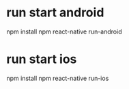 # run start android
npm install npm react-native run-android
# run start ios
npm install npm react-native run-ios